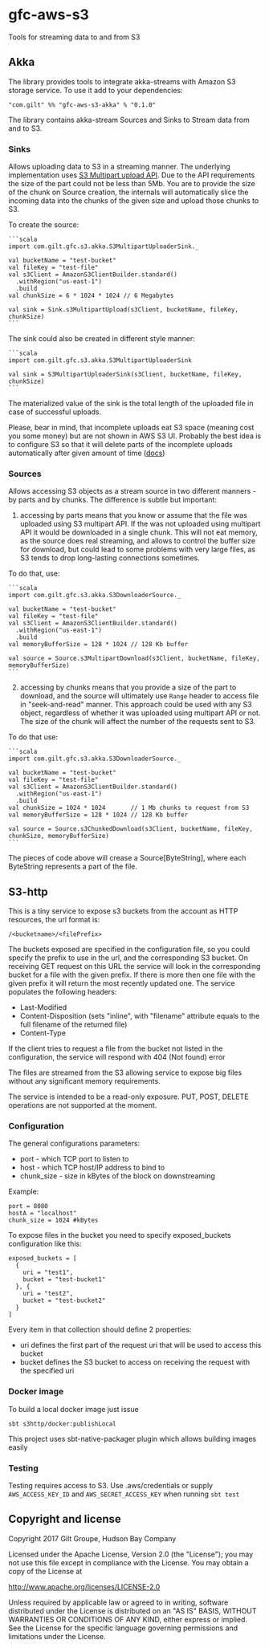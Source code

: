 # gfc-aws-s3

Tools for streaming data to and from S3

## Akka

The library provides tools to integrate akka-streams with Amazon S3 storage service. To use it add to your dependencies:

    "com.gilt" %% "gfc-aws-s3-akka" % "0.1.0"

The library contains akka-stream Sources and Sinks to Stream data from and to S3.

### Sinks

Allows uploading data to S3 in a streaming manner. The underlying implementation uses [S3 Multipart upload API](http://docs.aws.amazon.com/AmazonS3/latest/dev/llJavaUploadFile.html). Due to the API requirements the size of the part could not be less than 5Mb. You are to provide the size of the chunk on Source creation, the internals will automatically slice the incoming data into the chunks of the given size and upload those chunks to S3.

To create the source:

    ```scala
    import com.gilt.gfc.s3.akka.S3MultipartUploaderSink._
    
    val bucketName = "test-bucket"
    val fileKey = "test-file"
    val s3Client = AmazonS3ClientBuilder.standard()
      .withRegion("us-east-1")
      .build
    val chunkSize = 6 * 1024 * 1024 // 6 Megabytes
    
    val sink = Sink.s3MultipartUpload(s3Client, bucketName, fileKey, chunkSize)
    ```

The sink could also be created in different style manner:

    ```scala
    import com.gilt.gfc.s3.akka.S3MultipartUploaderSink
    
    val sink = S3MultipartUploaderSink(s3Client, bucketName, fileKey, chunkSize)
    ```

The materialized value of the sink is the total length of the uploaded file in case of successful uploads.

Please, bear in mind, that incomplete uploads eat S3 space (meaning cost you some money) but are not shown in AWS S3 UI. Probably the best idea is to configure S3 so that it will delete parts of the incomplete uploads automatically after given amount of time ([docs](http://docs.aws.amazon.com/AmazonS3/latest/dev/object-lifecycle-mgmt.html))

### Sources

Allows accessing S3 objects as a stream source in two different manners - by parts and by chunks. The difference is subtle but important:

1. accessing by parts means that you know or assume that the file was uploaded using S3 multipart API. If the was not uploaded using multipart API it would be downloaded in a single chunk. This will not eat memory, as the source does real streaming, and allows to control the buffer size for download, but could lead to some problems with very large files, as S3 tends to drop long-lasting connections sometimes.

To do that, use:

    ```scala
    import com.gilt.gfc.s3.akka.S3DownloaderSource._
    
    val bucketName = "test-bucket"
    val fileKey = "test-file"
    val s3Client = AmazonS3ClientBuilder.standard()
      .withRegion("us-east-1")
      .build
    val memoryBufferSize = 128 * 1024 // 128 Kb buffer
    
    val source = Source.s3MultipartDownload(s3Client, bucketName, fileKey, memoryBufferSize)
    ```

2. accessing by chunks means that you provide a size of the part to download, and the source will ultimately use `Range` header to access file in "seek-and-read" manner. This approach could be used with any S3 object, regardless of whether it was uploaded using multipart API or not. The size of the chunk will affect the number of the requests sent to S3.

To do that use:

    ```scala
    import com.gilt.gfc.s3.akka.S3DownloaderSource._
    
    val bucketName = "test-bucket"
    val fileKey = "test-file"
    val s3Client = AmazonS3ClientBuilder.standard()
      .withRegion("us-east-1")
      .build
    val chunkSize = 1024 * 1024       // 1 Mb chunks to request from S3
    val memoryBufferSize = 128 * 1024 // 128 Kb buffer
    
    val source = Source.s3ChunkedDownload(s3Client, bucketName, fileKey, chunkSize, memoryBufferSize)
    ```

The pieces of code above will crease a Source[ByteString], where each ByteString represents a part of the file.

## S3-http

This is a tiny service to expose s3 buckets from the account as HTTP resources,
the url format is:

```
/<bucketname>/<filePrefix>
```
    
The buckets exposed are specified in the configuration file, so you could specify
the prefix to use in the url, and the corresponding S3 bucket. On receiving GET 
request on this URL the service will look in the corresponding bucket for a file 
with the given prefix. If there is more then one file with the given prefix it 
will return the most recently updated one. The service populates the following 
headers: 
    
- Last-Modified
- Content-Disposition (sets "inline", with "filename" attribute equals to the full filename of the returned file)
- Content-Type

If the client tries to request a file from the bucket not listed in the configuration, 
the service will respond with 404 (Not found) error

The files are streamed from the S3 allowing service to expose big files without 
any significant memory requirements.

The service is intended to be a read-only exposure. PUT, POST, DELETE operations 
are not supported at the moment.

### Configuration

The general configurations parameters:

- port - which TCP port to listen to
- host - which TCP host/IP address to bind to
- chunk_size - size in kBytes of the block on downstreaming

Example:

```hocon
port = 8080
hostA = "localhost"
chunk_size = 1024 #kBytes
```

To expose files in the bucket you need to specify exposed_buckets configuration like this:

```hocon
exposed_buckets = [
  {
    uri = "test1",
    bucket = "test-bucket1"
  }, {
    uri = "test2",
    bucket = "test-bucket2"
  }
]
```
Every item in that collection should define 2 properties:

- uri defines the first part of the request uri that will be used to access this bucket
- bucket defines the S3 bucket to access on receiving the request with the specified uri

### Docker image

To build a local docker image just issue

    sbt s3http/docker:publishLocal

This project uses sbt-native-packager plugin which allows building images easily

### Testing

Testing requires access to S3. Use .aws/credentials or supply `AWS_ACCESS_KEY_ID` and `AWS_SECRET_ACCESS_KEY`
when running `sbt test`

## Copyright and license

Copyright 2017 Gilt Groupe, 
Hudson Bay Company

Licensed under the Apache License, Version 2.0 (the "License"); you may not use this file except in compliance with the License. You may obtain a copy of the License at

http://www.apache.org/licenses/LICENSE-2.0

Unless required by applicable law or agreed to in writing, software distributed under the License is distributed on an "AS IS" BASIS, WITHOUT WARRANTIES OR CONDITIONS OF ANY KIND, either express or implied. See the License for the specific language governing permissions and limitations under the License.
